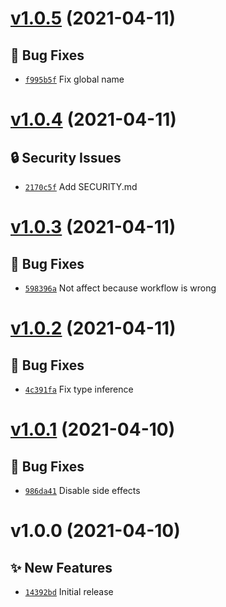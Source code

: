 # [v1.0.5](https://github.com/TomokiMiyauci/arithmetic4/compare/v1.0.4...v1.0.5) (2021-04-11)

## 🐛 Bug Fixes
- [`f995b5f`](https://github.com/TomokiMiyauci/arithmetic4/commit/f995b5f)   Fix global name

# [v1.0.4](https://github.com/TomokiMiyauci/arithmetic4/compare/v1.0.3...v1.0.4) (2021-04-11)

## 🔒 Security Issues
- [`2170c5f`](https://github.com/TomokiMiyauci/arithmetic4/commit/2170c5f)   Add SECURITY.md

# [v1.0.3](https://github.com/TomokiMiyauci/arithmetic4/compare/v1.0.2...v1.0.3) (2021-04-11)

## 🐛 Bug Fixes
- [`598396a`](https://github.com/TomokiMiyauci/arithmetic4/commit/598396a)   Not affect because workflow is wrong

# [v1.0.2](https://github.com/TomokiMiyauci/arithmetic4/compare/v1.0.1...v1.0.2) (2021-04-11)

## 🐛 Bug Fixes
- [`4c391fa`](https://github.com/TomokiMiyauci/arithmetic4/commit/4c391fa)   Fix type inference

# [v1.0.1](https://github.com/TomokiMiyauci/arithmetic4/compare/v1.0.0...v1.0.1) (2021-04-10)

## 🐛 Bug Fixes
- [`986da41`](https://github.com/TomokiMiyauci/arithmetic4/commit/986da41)   Disable side effects

# v1.0.0 (2021-04-10)

## ✨ New Features
- [`14392bd`](https://github.com/TomokiMiyauci/arithmetic4/commit/14392bd)   Initial release
